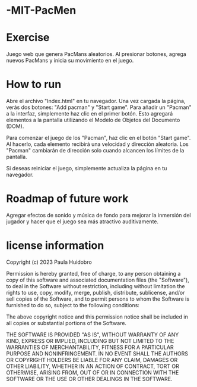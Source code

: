 # -MIT-PacMen
# Exercise
Juego web que genera PacMans aleatorios. Al presionar botones, agrega nuevos PacMans y inicia su movimiento en el juego.

# How to run 
Abre el archivo "Index.html" en tu navegador. Una vez cargada la página, verás dos botones: "Add pacman" y "Start game". Para añadir un "Pacman" a la interfaz, simplemente haz clic en el primer botón. Esto agregará elementos a la pantalla utilizando el Modelo de Objetos del Documento (DOM).

Para comenzar el juego de los "Pacman", haz clic en el botón "Start game". Al hacerlo, cada elemento recibirá una velocidad y dirección aleatoria. Los "Pacman" cambiarán de dirección solo cuando alcancen los límites de la pantalla.

Si deseas reiniciar el juego, simplemente actualiza la página en tu navegador.

# Roadmap of future work
Agregar efectos de sonido y música de fondo para mejorar la inmersión del jugador y hacer que el juego sea más atractivo auditivamente.

# license information
Copyright (c) 2023 Paula Huidobro

Permission is hereby granted, free of charge, to any person obtaining a copy
of this software and associated documentation files (the "Software"), to deal
in the Software without restriction, including without limitation the rights
to use, copy, modify, merge, publish, distribute, sublicense, and/or sell
copies of the Software, and to permit persons to whom the Software is
furnished to do so, subject to the following conditions:

The above copyright notice and this permission notice shall be included in all
copies or substantial portions of the Software.

THE SOFTWARE IS PROVIDED "AS IS", WITHOUT WARRANTY OF ANY KIND, EXPRESS OR
IMPLIED, INCLUDING BUT NOT LIMITED TO THE WARRANTIES OF MERCHANTABILITY,
FITNESS FOR A PARTICULAR PURPOSE AND NONINFRINGEMENT. IN NO EVENT SHALL THE
AUTHORS OR COPYRIGHT HOLDERS BE LIABLE FOR ANY CLAIM, DAMAGES OR OTHER
LIABILITY, WHETHER IN AN ACTION OF CONTRACT, TORT OR OTHERWISE, ARISING FROM,
OUT OF OR IN CONNECTION WITH THE SOFTWARE OR THE USE OR OTHER DEALINGS IN THE
SOFTWARE.
